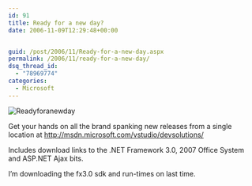 ```yaml
---
id: 91
title: Ready for a new day?
date: 2006-11-09T12:29:48+00:00


guid: /post/2006/11/Ready-for-a-new-day.aspx
permalink: /2006/11/ready-for-a-new-day/
dsq_thread_id:
  - "78969774"
categories:
  - Microsoft
---
```

<p><img alt="Readyforanewday" src="https://merill.net/wp-content/uploads/binary/readyforanewday_small1.jpg" border="0" /></p>
<p>Get your hands on all the brand spanking new releases from a single location at <a href="http://msdn.microsoft.com/vstudio/devsolutions/">http://msdn.microsoft.com/vstudio/devsolutions/</a></p>
<p>Includes download links to the .NET Framework 3.0, 2007 Office System and ASP.NET Ajax bits.</p>
<p>I&rsquo;m downloading the fx3.0 sdk and run-times on last time.</p>